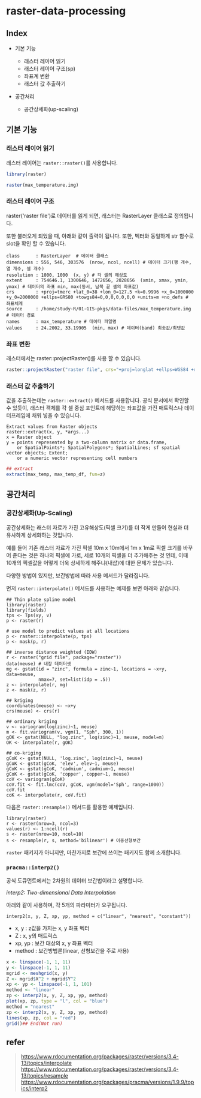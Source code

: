
# raster-data-processing

## Index
- 기본 기능
    - 래스터 레이어 읽기
    - 래스터 레이어 구조(sp)
    - 좌표계 변환
    - 래스터 값 추출하기

- 공간처리
    - 공간상세화(up-scaling)


## 기본 기능

### 래스터 레이어 읽기

래스터 레이어는 `raster::raster()`를 사용합니다.
```R
library(raster)

raster(max_temperature.img)
```

### 래스터 레이어 구조

raster('raster file')로 데이터를 읽게 되면, 래스터는 RasterLayer 클래스로 정의됩니다.

또한 불러오게 되었을 때, 아래와 같이 출력이 됩니다. 또한, 벡터와 동일하게 str 함수로 slot을 확인 할 수 있습니다. 

```
class      : RasterLayer  # 데이터 클래스
dimensions : 556, 546, 303576  (nrow, ncol, ncell) # 데이터 크기(행 개수, 열 개수, 셀 개수)
resolution : 1000, 1000  (x, y) # 각 셀의 해상도
extent     : 754646.1, 1300646, 1472656, 2028656  (xmin, xmax, ymin, ymax) # 데이터의 좌표 min, max(동서, 남북 끝 셀의 좌표값)
crs        : +proj=tmerc +lat_0=38 +lon_0=127.5 +k=0.9996 +x_0=1000000 +y_0=2000000 +ellps=GRS80 +towgs84=0,0,0,0,0,0,0 +units=m +no_defs # 좌표체계
source     : /home/study-R/01-GIS-pkgs/data-files/max_temperature.img # 데이터 경로
names      : max_temperature # 데이터 파일명
values     : 24.2002, 33.19905  (min, max) # 데이터(band) 최솟값/최댓값
```

### 좌표 변환

래스터에서는 raster::projectRaster()를 사용 할 수 있습니다.
```R
raster::projectRaster("raster file", crs="+proj=longlat +ellps=WGS84 +datum=WGS84")
```

### 래스터 값 추출하기

값을 추출하는데는 `raster::extract()` 메서드를 사용합니다.
공식 문서에서 확인할 수 있듯이, 래스터 객체를 각 셀 중심 포인트에 해당하는 좌표값을 가진 매트릭스나 데이터프레임에 채워 넣을 수 있습니다.

```
Extract values from Raster objects
raster::extract(x, y, *args...)
x = Raster object
y = points represented by a two-column matrix or data.frame, 
    or SpatialPoints*; SpatialPolygons*; SpatialLines; sf spatial vector objects; Extent; 
    or a numeric vector representing cell numbers
```

```R
## extract
extract(max_temp, max_temp_df, fun=z)

```

## 공간처리

### 공간상세화(Up-Scaling)

공간상세화는 래스터 자료가 가진 고유해상도(픽셀 크기)를 더 작게 만들어 현실과 더 유사하게 상세화하는 것입니다. 

예를 들어 기존 래스터 자료가 가진 픽셀 10m x 10m에서 1m x 1m로 픽셀 크기를 바꾸어 준다는 것은 하나의 픽셀에 가로, 세로 10개의 픽셀을 더 추가해주는 것 인데, 이때 10개의 픽셀값을 어떻게 더욱 상세하게 해주냐(내삽)에 대한 문제가 있습니다.

다양한 방법이 있지만, 보간방법에 따라 사용 메서드가 달라집니다.

먼저 `raster::interpolate()` 메서드를 사용하는 예제를 보면 아래와 같습니다.

```R: interpolate() Method!!
## Thin plate spline model
library(raster)
library(fields) 
tps <- Tps(xy, v)
p <- raster(r)

# use model to predict values at all locations
p <- raster::interpolate(p, tps)
p <- mask(p, r)

## inverse distance weighted (IDW)
r <- raster("grid file", package="raster"))
data(meuse) # 내장 데이터셋
mg <- gstat(id = "zinc", formula = zinc~1, locations = ~x+y, data=meuse, 
            nmax=7, set=list(idp = .5))
z <- interpolate(r, mg)
z <- mask(z, r)

## kriging
coordinates(meuse) <- ~x+y
crs(meuse) <- crs(r)

## ordinary kriging
v <- variogram(log(zinc)~1, meuse)
m <- fit.variogram(v, vgm(1, "Sph", 300, 1))
gOK <- gstat(NULL, "log.zinc", log(zinc)~1, meuse, model=m)
OK <- interpolate(r, gOK)

## co-kriging
gCoK <- gstat(NULL, 'log.zinc', log(zinc)~1, meuse)
gCoK <- gstat(gCoK, 'elev', elev~1, meuse)
gCoK <- gstat(gCoK, 'cadmium', cadmium~1, meuse)
gCoK <- gstat(gCoK, 'copper', copper~1, meuse)
coV <- variogram(gCoK)
coV.fit <- fit.lmc(coV, gCoK, vgm(model='Sph', range=1000))
coV.fit
coK <- interpolate(r, coV.fit)
```

다음은 `raster::resample()` 메서드를 활용한 예제입니다.
```R: resample() Method!!
library(raster)
r <- raster(nrow=3, ncol=3)
values(r) <- 1:ncell(r)
s <- raster(nrow=10, ncol=10)
s <- resample(r, s, method='bilinear') # 이중선형보간
```

`raster` 패키지가 아니지만, 마찬가지로 보간에 쓰이는 패키지도 함께 소개합니다. 

### `pracma::interp2()`

공식 도큐먼트에서는 2차원의 데이터 보간법이라고 설명합니다. 

*interp2: Two-dimensional Data Interpolation*

아래와 같이 사용하며, 각 5개의 파라미터가 요구됩니다.

`interp2(x, y, Z, xp, yp, method = c("linear", "nearest", "constant"))`

- x, y : z값을 가지는 x, y 좌표 벡터
- Z : x, y의 매트릭스
- xp, yp : 보간 대상의 x, y 좌표 벡터
- method : 보간방법론(linear, 선형보간을 주로 사용)

```R
x <- linspace(-1, 1, 11)
y <- linspace(-1, 1, 11)
mgrid <- meshgrid(x, y)
Z <- mgrid$X^2 + mgrid$Y^2
xp <- yp <- linspace(-1, 1, 101)
method <- "linear"
zp <- interp2(x, y, Z, xp, yp, method)
plot(xp, zp, type = "l", col = "blue")
method = "nearest"
zp <- interp2(x, y, Z, xp, yp, method)
lines(xp, zp, col = "red")
grid()## End(Not run)
```





## refer 
> https://www.rdocumentation.org/packages/raster/versions/3.4-13/topics/interpolate
> https://www.rdocumentation.org/packages/raster/versions/3.4-13/topics/resample
> https://www.rdocumentation.org/packages/pracma/versions/1.9.9/topics/interp2